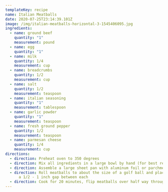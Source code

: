 ```yaml
---
templateKey: recipe
name: Italian Meatballs
date: 2020-07-25T23:14:39.101Z
image: /img/italian-meatballs-horizontal-3-1545406095.jpg
ingredients:
  - name: ground beef
    quantity: "1"
    measurement: pound
  - name: egg
    quantity: "1"
  - name: milk
    quantity: 1/4
    measurement: cup
  - name: breadcrumbs
    quantity: 1/2
    measurement: cup
  - name: salt
    quantity: 1/2
    measurement: teaspoon
  - name: italian seasoning
    quantity: "1"
    measurement: tablespoon
  - name: garlic powder
    quantity: "1"
    measurement: teaspoon
  - name: fresh ground pepper
    quantity: 1/2
    measurement: teaspoon
  - name: parmesan cheese
    quantity: 1/4
    measurement: cup
directions:
  - direction: Preheat oven to 350 degrees
  - direction: Mix all ingredients in a large bowl by hand (for best results, hand mix)
  - direction: Assemble a large sheet pan with aluminum foil or parchment paper
  - direction: Roll meatballs to about the size of a golf ball and place on pan with
      a 1/2 - 1 inch gap between each
  - direction: Cook for 20 minutes, flip meatballs over half way through
---
```

